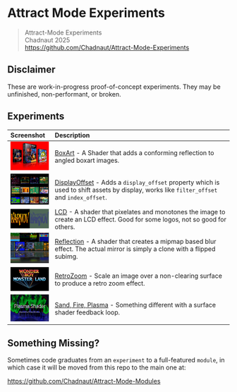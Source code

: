 # Attract Mode Experiments

> Attract-Mode Experiments  
> Chadnaut 2025  
> https://github.com/Chadnaut/Attract-Mode-Experiments  

## Disclaimer

These are work-in-progress proof-of-concept experiments. They may be unfinished, non-performant, or broken.

## Experiments

|Screenshot|Description|
|:-|:-|
|[<img src="./layouts/Experiment.BoxArt/example.png" width="100" />](./layouts/Experiment.BoxArt/README.md)|[BoxArt](./layouts/Experiment.BoxArt/README.md) - A Shader that adds a conforming reflection to angled boxart images.|
|[<img src="./layouts/Experiment.DisplayOffset/example.png" width="100" />](./layouts/Experiment.DisplayOffset/README.md)|[DisplayOffset](./layouts/Experiment.DisplayOffset/README.md) - Adds a `display_offset` property which is used to shift assets by display, works like `filter_offset` and `index_offset`.|
|[<img src="./layouts/Experiment.LCD/example.png" width="100" />](./layouts/Experiment.LCD/README.md)|[LCD](./layouts/Experiment.LCD/README.md) - A shader that pixelates and monotones the image to create an LCD effect. Good for some logos, not so good for others.|
|[<img src="./layouts/Experiment.Reflection/example.png" width="100" />](./layouts/Experiment.Reflection/README.md)|[Reflection](./layouts/Experiment.Reflection/README.md) - A shader that creates a mipmap based blur effect. The actual mirror is simply a clone with a flipped subimg.|
|[<img src="./layouts/Experiment.RetroZoom/example.png" width="100" />](./layouts/Experiment.RetroZoom/README.md)|[RetroZoom](./layouts/Experiment.RetroZoom/README.md) - Scale an image over a non-clearing surface to produce a retro zoom effect.|
|[<img src="./layouts/Experiment.Sand/example3.png" width="100" />](./layouts/Experiment.Sand/README.md)|[Sand, Fire, Plasma](./layouts/Experiment.Sand/README.md) - Something different with a surface shader feedback loop.|

## Something Missing?

Sometimes code graduates from an `experiment` to a full-featured `module`, in which case it will be moved from this repo to the main one at:

https://github.com/Chadnaut/Attract-Mode-Modules
